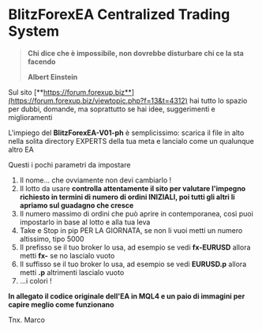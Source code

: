 # BlitzForexEA Centralized Trading System

> **Chi dice che è impossibile, non dovrebbe disturbare chi ce la sta facendo**
>
> **Albert Einstein**

Sul sito [**https://forum.forexup.biz**](https://forum.forexup.biz/viewtopic.php?f=13&t=4312) hai tutto lo spazio per dubbi, domande, ma soprattutto se hai idee, suggerimenti e miglioramenti

L'impiego del **BlitzForexEA-V01-ph** è semplicissimo: scarica il file in alto nella solita directory EXPERTS della tua meta e lancialo come un qualunque altro EA

Questi i pochi parametri da impostare

1.  Il nome... che ovviamente non devi cambiarlo !
2.  Il lotto da usare **controlla attentamente il sito per valutare l'impegno richiesto in termini di numero di ordini INIZIALI, poi tutti gli altri li apriamo sul guadagno che cresce**
3.  Il numero massimo di ordini che può aprire in contemporanea, così puoi impostarlo in base al lotto e alla tua leva
4.  Take e Stop in pip PER LA GIORNATA, se non li vuoi metti un numero altissimo, tipo 5000
5.  Il prefisso se il tuo broker lo usa, ad esempio se vedi **fx-EURUSD** allora metti **fx-** se no lascialo vuoto
6.  Il suffisso se il tuo broker lo usa, ad esempio se vedi **EURUSD.p** allora metti **.p** altrimenti lascialo vuoto
7.  ...i colori !

**In allegato il codice originale dell'EA in MQL4 e un paio di immagini per capire meglio come funzionano**

Tnx. Marco
